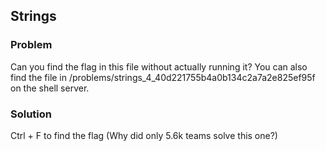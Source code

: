 ## Strings

### Problem
Can you find the flag in this file without actually running it? You can also find the file in /problems/strings_4_40d221755b4a0b134c2a7a2e825ef95f on the shell server.

### Solution
Ctrl + F to find the flag (Why did only 5.6k teams solve this one?)
